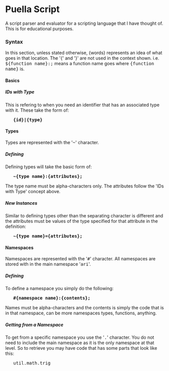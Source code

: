 # Puella Script
A script parser and evaluator for a scripting language that I have thought of. This is for educational purposes.

### Syntax

<p>In this section, unless stated otherwise, {words} represents an idea of what goes in that location. The '{' and '}'
are not used in the context shown. i.e. <tt>${function name}:;</tt> means a function name goes where 
<tt>{function name}</tt> is.</p>

#### Basics

##### IDs with Type

<p>This is refering to when you need an identifier that has an associated type with it. These take the form of:
<br><pre>   <b><tt>{id}|{type}</tt></b></pre></p>

#### Types

<p>Types are represented with the '<tt>~</tt>' character.</p>

##### Defining

<p>Defining types will take the basic form of: <br><pre>   <b><tt>~{type name}:{attributes};</tt></b></pre></p>
<p>The type name must be alpha-characters only. The attributes follow the 'IDs with Type' concept above.</p>

##### New Instances

<p>Similar to defining types other than the separating character is different and the attributes must be values 
of the type specified for that attribute in the definition:
<br><pre>   <b><tt>~{type name}={attributes};</tt></b></pre></p>

#### Namespaces

<p>Namespaces are represented with the '<tt>#</tt>' character. All namespaces are stored with in the 
main namespace '<tt>ari</tt>'.</p>

##### Defining

<p>To define a namespace you simply do the following:
<br><pre>   <b><tt>#{namespace name}:{contents};</tt></b></pre></p></p>
<p>Names must be alpha-characters and the contents is simply the code that is in that namespace, 
can be more namespaces types, functions, anything.</p>

##### Getting from a Namespace

<p>To get from a specific namespace you use the '<tt>.</tt>' character. You do not need to include the main namespace
as it is the only namespace at that level. So to retrieve you may have code that has some parts that look like this:
<br><pre>   util.math.trig</pre></p>
